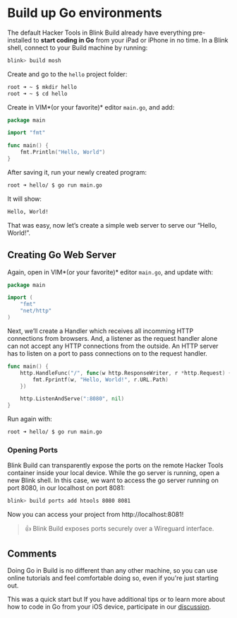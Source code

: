 # Build up Go environments

The default Hacker Tools in Blink Build already have everything pre-installed to **start coding in Go** from your iPad or iPhone in no time. In a Blink shell, connect to your Build machine by running:

```bash
blink> build mosh
```

Create and go to the `hello` project folder:

```bash
root ➜ ~ $ mkdir hello
root ➜ ~ $ cd hello
```

Create in VIM*(or your favorite)* editor `main.go`, and add:

```go
package main 

import "fmt" 

func main() { 
    fmt.Println("Hello, World")
}
```

After saving it, run your newly created program:

```bash
root ➜ hello/ $ go run main.go
```

It will show:

```bash
Hello, World!
```

That was easy, now let’s create a simple web server to serve our “Hello, World!”.

## Creating Go Web Server

Again, open in VIM*(or your favorite)* editor `main.go`, and update with:

```go
package main

import (
    "fmt"
    "net/http"
)
```

Next, we’ll create a Handler which receives all incomming HTTP connections from browsers. And, a listener as the request handler alone can not accept any HTTP connections from the outside. An HTTP server has to listen on a port to pass connections on to the request handler.

```go
func main() {
    http.HandleFunc("/", func(w http.ResponseWriter, r *http.Request) {
        fmt.Fprintf(w, "Hello, World!", r.URL.Path)
    })

    http.ListenAndServe(":8080", nil)
}
```

Run again with:

```bash
root ➜ hello/ $ go run main.go
```

### Opening Ports

Blink Build can transparently expose the ports on the remote Hacker Tools container inside your local device. While the go server is running, open a new Blink shell. In this case, we want to access the go server running on port 8080, in our localhost on port 8081:

```bash
blink> build ports add htools 8080 8081
```

Now you can access your project from http://localhost:8081!

> 👍 Blink Build exposes ports securely over a Wireguard interface.

## Comments

Doing Go in Build is no different than any other machine, so you can use online tutorials and feel comfortable doing so, even if you're just starting out.

This was a quick start but If you have additional tips or to learn more about how to code in Go from your iOS device, participate in our [discussion](https://github.com/blinksh/blink/discussions/1724).


